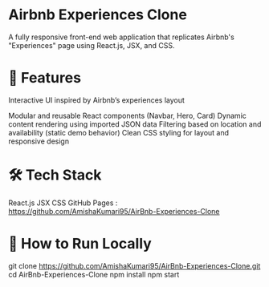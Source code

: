 # Airbnb Experiences Clone
A fully responsive front-end web application that replicates Airbnb's "Experiences" page using React.js, JSX, and CSS.

# 🧠 Features
Interactive UI inspired by Airbnb’s experiences layout

Modular and reusable React components (Navbar, Hero, Card)
Dynamic content rendering using imported JSON data
Filtering based on location and availability (static demo behavior)
Clean CSS styling for layout and responsive design

# 🛠 Tech Stack
React.js
JSX
CSS
GitHub Pages : https://github.com/AmishaKumari95/AirBnb-Experiences-Clone

# 📁 How to Run Locally
git clone https://github.com/AmishaKumari95/AirBnb-Experiences-Clone.git
cd AirBnb-Experiences-Clone
npm install
npm start
